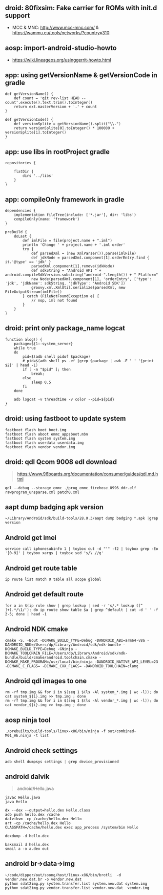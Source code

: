 ## droid: 80fixsim: Fake carrier for ROMs with init.d support

 - MCC & MNC: http://www.mcc-mnc.com/ & https://wammu.eu/tools/networks/?country=310

## aosp: import-android-studio-howto

 - https://wiki.lineageos.org/usinggerrit-howto.html
 
## app: using getVersionName & getVersionCode in gradle

```
def getVersionName() {
    def count = 'git rev-list HEAD --count'.execute().text.trim().toInteger()
    return ext.masterVersion + '.' + count
}
```
```
def getVersionCode() {
    def versionSplite = getVersionName().split("\\.")
    return versionSplite[0].toInteger() * 100000 + versionSplite[1].toInteger()
}
```

## app: use libs in rootProject gradle

    repositories {

        flatDir {
            dirs '../libs'
        }
    }
 
## app: compileOnly framework in gradle

```
dependencies {
    implementation fileTree(include: ['*.jar'], dir: 'libs')
    compileOnly(name: 'framework')
}
```
```
preBuild {
    doLast {
        def imlFile = file(project.name + ".iml")
        println 'Change ' + project.name + '.iml order'
        try {
            def parsedXml = (new XmlParser()).parse(imlFile)
            def jdkNode = parsedXml.component[1].orderEntry.find { it.'@type' == 'jdk' }
            parsedXml.component[1].remove(jdkNode)
            def sdkString = "Android API " + android.compileSdkVersion.substring("android-".length()) + " Platform"
            new Node(parsedXml.component[1], 'orderEntry', ['type': 'jdk', 'jdkName': sdkString, 'jdkType': 'Android SDK'])
            groovy.xml.XmlUtil.serialize(parsedXml, new FileOutputStream(imlFile))
        } catch (FileNotFoundException e) {
            // nop, iml not found
        }
    }
}
```
## droid: print only package_name logcat
```
function alog() {
    package=${1:-system_server}
    while true
    do
        pid=$(adb shell pidof $package)
        # pid=$(adb shell ps -ef |grep $package | awk -F ' ' '{print $2}' | head -1)
        if [ -n "$pid" ]; then
            break;
        else
            sleep 0.5
        fi
    done

    adb logcat -v threadtime -v color --pid=${pid}
}
```
## droid: using fastboot to update system
```
fastboot flash boot boot.img
fastboot flash aboot emmc_appsboot.mbn
fastboot flash system system.img
fastboot flash userdata userdata.img
fastboot flash vendor vendor.img
```
## droid: qdl Qcom 9008 edl download

> https://www.96boards.org/documentation/consumer/guides/qdl.md.html

`qdl --debug --storage emmc ./prog_emmc_firehose_8996_ddr.elf rawprogram_unsparse.xml patch0.xml`

## aapt dump badging apk version

`~/Library/Android/sdk/build-tools/28.0.3/aapt dump badging *.apk |grep version`

## Android get imei

`service call iphonesubinfo 1 | toybox cut -d "'" -f2 | toybox grep -Eo '[0-9]' | toybox xargs | toybox sed 's/\ //g'`

## Android get route table

`ip route list match 0 table all scope global`

## Android get default route
```
for a in $(ip rule show | grep lookup | sed -r 's/.* lookup ([^ ]+).*/\1/'); do ip route show table $a | grep ^default | cut -d ' ' -f 2-5; done | head -1
```

## Android NDK cmake
```
cmake -S. -Bout -DCMAKE_BUILD_TYPE=Debug -DANDROID_ABI=arm64-v8a -DANDROID_NDK=/Users/dp/Library/Android/sdk/ndk-bundle -DCMAKE_BUILD_TYPE=Debug -GNinja -DCMAKE_TOOLCHAIN_FILE=/Users/dp/Library/Android/sdk/ndk-bundle/build/cmake/android.toolchain.cmake -DCMAKE_MAKE_PROGRAM=/usr/local/bin/ninja -DANDROID_NATIVE_API_LEVEL=23 -DCMAKE_C_FLAGS= -DCMAKE_CXX_FLAGS= -DANDROID_TOOLCHAIN=clang
```

## Android qdl images to one

```
rm -rf tmp.img && for i in $(seq 1 $(ls -Al system_*.img | wc -l)); do cat system_${i}.img >> tmp.img ; done
rm -rf tmp.img && for i in $(seq 1 $(ls -Al vendor_*.img | wc -l)); do cat vendor_${i}.img >> tmp.img ; done
```

## aosp ninja tool

`./prebuilts/build-tools/linux-x86/bin/ninja -f out/combined-M01_AE.ninja -t list`

## Android check settings

```
adb shell dumpsys settings | grep device_provisioned
```

## android dalvik

> android/Hello.java
```
javac Hello.java
java Hello

dx --dex --output=hello.dex Hello.class
adb push hello.dex /cache
dalvikvm -cp /cache/hello.dex Hello
art -cp /cache/hello.dex Hello
CLASSPATH=/cache/hello.dex exec app_process /system/bin Hello

dexdump -d hello.dex

baksmail d hello.dex
smail a -o a.dex out
```

## android br->data->img

```
~/code/dipper/out/soong/host/linux-x86/bin/brotli  -d vendor.new.dat.br -o vendor.new.dat
python sdat2img.py system.transfer.list system.new.dat system.img
python sdat2img.py vendor.transfer.list vendor.new.dat  vendor.img
```
